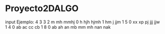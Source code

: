 # Proyecto2DALGO
input Ejemplo:
4
3 3
2 m mh mmhj
0 h hjh hjmh
1 hm j jjm
1 5
0 xx xp pj jjj jjw
1 4
0 ab ac cc cb
1 8
0 ab ah an mb mm mh nan nak


